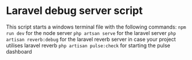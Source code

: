 # Laravel debug server script

This script starts a windows terminal file with the following commands:
```npm run dev``` for the node server
```php artsan serve``` for the laravel server
```php artisan reverb:debug``` for the laravel reverb server in case your project utilises laravel reverb
```php artisan pulse:check``` for starting the pulse dashboard
